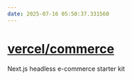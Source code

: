 ```yaml
---
date: 2025-07-16 05:50:37.331560
---
```


# [vercel/commerce](https://github.com/vercel/commerce)

Next.js headless e-commerce starter kit